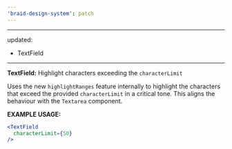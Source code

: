 ```yaml
---
'braid-design-system': patch
---
```


---
updated:
  - TextField
---

**TextField:** Highlight characters exceeding the `characterLimit`

Uses the new `highlightRanges` feature internally to highlight the characters that exceed the provided `characterLimit` in a critical tone. This aligns the behaviour with the `Textarea` component.

**EXAMPLE USAGE:**
```jsx
<TextField
  characterLimit={50}
/>
```
